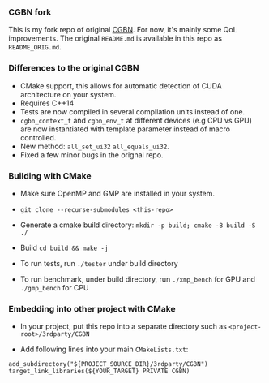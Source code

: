 ### CGBN fork

This is my fork repo of original [CGBN](https://github.com/nvlabs/CGBN).
For now, it's mainly some QoL improvements.
The original `README.md` is available in this repo as `README_ORIG.md`.

### Differences to the original CGBN

- CMake support, this allows for automatic detection of CUDA architecture on your system.
- Requires C++14
- Tests are now compiled in several compilation units instead of one.
- `cgbn_context_t` and `cgbn_env_t` at different devices (e.g CPU vs GPU) are now instantiated with template parameter instead of macro controlled.
- New method: `all_set_ui32` `all_equals_ui32`.
- Fixed a few minor bugs in the orignal repo.

### Building with CMake

- Make sure OpenMP and GMP are installed in your system.

- `git clone --recurse-submodules <this-repo>`

- Generate a cmake build directory:
`mkdir -p build; cmake -B build -S ./`

- Build 
`cd build && make -j`

- To run tests, run `./tester` under build directory

- To run benchmark, under build directory, run `./xmp_bench` for GPU and `./gmp_bench` for CPU

### Embedding into other project with CMake

- In your project, put this repo into a separate directory such as `<project-root>/3rdparty/CGBN`

- Add following lines into your main `CMakeLists.txt`:

```
add_subdirectory("${PROJECT_SOURCE_DIR}/3rdparty/CGBN")
target_link_libraries(${YOUR_TARGET} PRIVATE CGBN)
```
